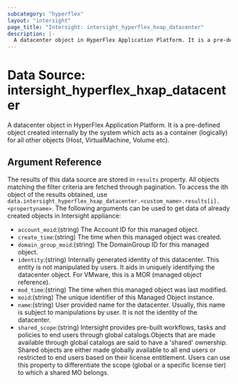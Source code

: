 ```yaml
---
subcategory: "hyperflex"
layout: "intersight"
page_title: "Intersight: intersight_hyperflex_hxap_datacenter"
description: |-
  A datacenter object in HyperFlex Application Platform. It is a pre-defined object created internally by the system which acts as a container (logically) for all other objects (Host, VirtualMachine, Volume etc).
---
```


# Data Source: intersight_hyperflex_hxap_datacenter
A datacenter object in HyperFlex Application Platform. It is a pre-defined object created internally by the system which acts as a container (logically) for all other objects (Host, VirtualMachine, Volume etc).
## Argument Reference
The results of this data source are stored in `results` property.
All objects matching the filter criteria are fetched through pagination.
To access the ith object of the results obtained, use `data.intersight_hyperflex_hxap_datacenter.<custom_name>.results[i].<propertyname>`.
The following arguments can be used to get data of already created objects in Intersight appliance:
* `account_moid`:(string) The Account ID for this managed object. 
* `create_time`:(string) The time when this managed object was created. 
* `domain_group_moid`:(string) The DomainGroup ID for this managed object. 
* `identity`:(string) Internally generated identity of this datacenter. This entity is not manipulated by users. It aids in uniquely identifying the datacenter object. For VMware, this is a MOR (managed object reference). 
* `mod_time`:(string) The time when this managed object was last modified. 
* `moid`:(string) The unique identifier of this Managed Object instance. 
* `name`:(string) User provided name for the datacenter. Usually, this name is subject to manipulations by user. It is not the identity of the datacenter. 
* `shared_scope`:(string) Intersight provides pre-built workflows, tasks and policies to end users through global catalogs.Objects that are made available through global catalogs are said to have a 'shared' ownership. Shared objects are either made globally available to all end users or restricted to end users based on their license entitlement. Users can use this property to differentiate the scope (global or a specific license tier) to which a shared MO belongs. 
 